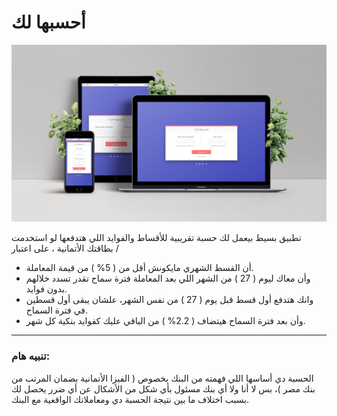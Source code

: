 # أحسبها لك

[![أحسبها لك](./images/demo.jpg "أحسبها لك")](https://amr-adel.github.io/loan-calculator/)

تطبيق بسيط بيعمل لك حسبة تقريبية للأقساط والفوايد اللي هتدفعها لو استخدمت بطاقتك الأتمانية ، على اعتبار /

- أن القسط الشهري مايكونش أقل من ( 5% ) من قيمة المعاملة.
- وأن معاك ليوم ( 27 ) من الشهر اللي بعد المعاملة فترة سماح تقدر تسدد خلالهم بدون فوايد.
- وانك هتدفع أول قسط قبل يوم ( 27 ) من نفس الشهر، علشان يبقى أول قسطين في فترة السماح.
- وأن بعد فترة السماح هيتضاف ( 2.2% ) من الباقي عليك كفوايد بنكية كل شهر.

---

### تنبيه هام:
الحسبة دي أساسها اللي فهمته من البنك بخصوص ( الفيزا الأتمانية بضمان المرتب من بنك مصر )، بس لا أنا ولا أي بنك مسئول بأي شكل من الأشكال عن أي ضرر يحصل لك بسبب اختلاف ما بين نتيجة الحسبة دي ومعاملاتك الواقعية مع البنك.
